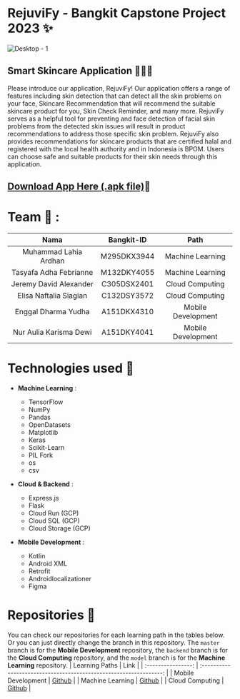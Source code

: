 # RejuviFy - Bangkit Capstone Project 2023 ✨
![Desktop - 1](https://raw.githubusercontent.com/lahiardhan/RejuviFy/master/Frame%201.png)

## Smart Skincare Application 💆‍♀️📱 <br>
Please introduce our application, RejuviFy! Our application offers a range of features including skin detection that can detect all the skin problems on your face, Skincare Recommendation that will recommend the suitable skincare product for you, Skin Check Reminder, and many more. RejuviFy serves as a helpful tool for preventing and face detection of facial skin problems from the detected skin issues will result in product recommendations to address those specific skin problem. RejuviFy also provides recommendations for skincare products that are certified halal and registered with the local health authority and in Indonesia is BPOM. Users can choose safe and suitable products for their skin needs through this application.

## [Download App Here (.apk file)](https://drive.google.com/drive/folders/1c-BPaxhh2_TOb_9CjSsYZoSoXHS4luN2)📲

# Team 🤝 :
|          Nama         | Bangkit-ID |       Path       |
|:---------------------:|:----------:|:----------------:|
|  Muhammad Lahia Ardhan  |  M295DKX3944  | Machine Learning |
|  Tasyafa Adha Febrianne  |  M132DKY4055  | Machine Learning |
|   Jeremy David Alexander    |  C305DSX2401  |  Cloud Computing |
|  Elisa Naftalia Siagian  |  C132DSY3572  |  Cloud Computing |
|    Enggal Dharma Yudha      |  A151DKX4310  |      Mobile Development     |
|    Nur Aulia Karisma Dewi      |  A151DKY4041  |      Mobile Development     |

# Technologies used 🔧 

- **Machine Learning** :
  * TensorFlow
  * NumPy
  * Pandas
  * OpenDatasets
  * Matplotlib
  * Keras
  * Scikit-Learn
  * PIL Fork
  * os
  * csv
  
- **Cloud & Backend** : 
  * Express.js
  * Flask
  * Cloud Run (GCP)
  * Cloud SQL (GCP)
  * Cloud Storage (GCP)

- **Mobile Development** :
  * Kotlin
  * Android XML
  * Retrofit
  * Androidlocalizationer
  * Figma

# Repositories 📁
You can check our repositories for each learning path in the tables below. Or you can just directly change the branch in this repository. The `master` branch is for the **Mobile Development** repository, the `backend` branch is for the **Cloud Computing** repository, and the `model` branch is for the **Machine Learning** repository.
|   Learning Paths   |                                Link                                |
| :----------------: | :----------------------------------------------------------------: |
| Mobile Development | [Github](https://github.com/lahiardhan/RejuviFy/tree/android)       |
|  Machine Learning  |  [Github](https://github.com/lahiardhan/RejuviFy/tree/model)       |
|   Cloud Computing  |   [Github](https://github.com/lahiardhan/RejuviFy/tree/backend)    |
